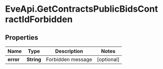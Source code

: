 # EveApi.GetContractsPublicBidsContractIdForbidden

## Properties
Name | Type | Description | Notes
------------ | ------------- | ------------- | -------------
**error** | **String** | Forbidden message | [optional] 


